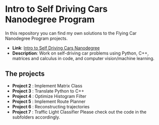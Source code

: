 # Intro to Self Driving Cars Nanodegree Program
In this repository you can find my own solutions to the Flying Car Nanodegree Program projects.

* **Link**: [Intro to Self Driving Cars Nanodegree](https://www.udacity.com/course/intro-to-self-driving-cars--nd113)
* **Description**: Work on self-driving car problems using Python, C++, matrices and calculus in code, and computer vision/machine learning.


## The projects

* **Project 2** : Implement Matrix Class
* **Project 3** : Translate Python to C++
* **Project 4** : Optimize Histogram Filter
* **Project 5** : Implement Route Planner
* **Project 6** : Reconstructing trajectories
* **Project 7** : Traffic Light Classifier
Please check out the code in the subfolders accordingly.

